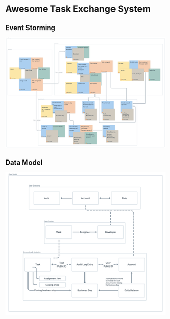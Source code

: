 # Awesome Task Exchange System

## Event Storming

![image](docs/event-storming.png)

## Data Model

![image](docs/data-model.png)
